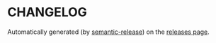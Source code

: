 # CHANGELOG

Automatically generated (by [semantic-release](https://github.com/semantic-release/semantic-release)) on the [releases page](https://github.com/iamturns/create-iamturns-app/releases).
